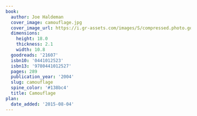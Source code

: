 ```yaml
---
book:
  author: Joe Haldeman
  cover_image: camouflage.jpg
  cover_image_url: https://i.gr-assets.com/images/S/compressed.photo.goodreads.com/books/1386924306l/21607.jpg
  dimensions:
    height: 18.0
    thickness: 2.1
    width: 10.8
  goodreads: '21607'
  isbn10: '0441012523'
  isbn13: '9780441012527'
  pages: 289
  publication_year: '2004'
  slug: camouflage
  spine_color: '#138bc4'
  title: Camouflage
plan:
  date_added: '2015-08-04'
---
```

